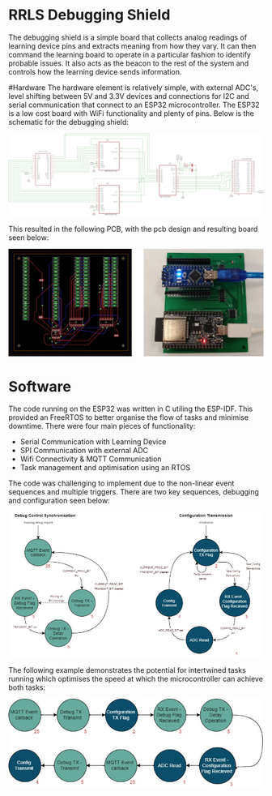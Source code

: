 # RRLS Debugging Shield

The debugging shield is a simple board that collects analog readings of learning device pins and extracts meaning from how they vary. It can then command the learning board to operate in a particular fashion to identify probable issues. It also acts as the beacon to the rest of the system and controls how the learning device sends information. 


#Hardware
The hardware element is relatively simple, with external ADC's, level shifting between 5V and 3.3V devices and connections for I2C and serial communication that connect to an ESP32 microcontroller. The ESP32 is a low cost board with WiFi functionality and plenty of pins. Below is the schematic for the debugging shield:

![Debugging Shield Schematic](https://raw.githubusercontent.com/swithers19/RRLS-Debugging-Shield/master/docs/hardware/Board-Schematic.png)

This resulted in the following PCB, with the pcb design and resulting board seen below:

![PCB Design and Board](https://raw.githubusercontent.com/swithers19/RRLS-Debugging-Shield/master/docs/hardware/PCB-Board.png)


# Software
The code running on the ESP32 was written in C utiling the ESP-IDF. This provided an FreeRTOS to better organise the flow of tasks and minimise downtime. There were four main pieces of functionality:
- Serial Communication with Learning Device
- SPI Communication with external ADC
- Wifi Connectivity & MQTT Communication
- Task management and optimisation using an RTOS

The code was challenging to implement due to the non-linear event sequences and multiple triggers. There are two key sequences, debugging and configuration seen below:

![Task Scheduling](https://raw.githubusercontent.com/swithers19/RRLS-Debugging-Shield/master/docs/software/Task-Scheduling-and-Transition.jpg)

The following example demonstrates the potential for intertwined tasks running which optimises the speed at which the microcontroller can achieve both tasks:

![Task Scheduling example](https://raw.githubusercontent.com/swithers19/RRLS-Debugging-Shield/master/docs/software/Task-Scheduling-and-Transition-Example.jpg)
